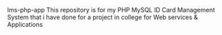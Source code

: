 lms-php-app
This repository is for my PHP MySQL ID Card Management System that i have done for a project in college for Web services & Applications



